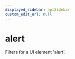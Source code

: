 ```yaml
---
displayed_sidebar: apiSidebar
custom_edit_url: null
---
```

# alert

Filters for a UI element 'alert'.


